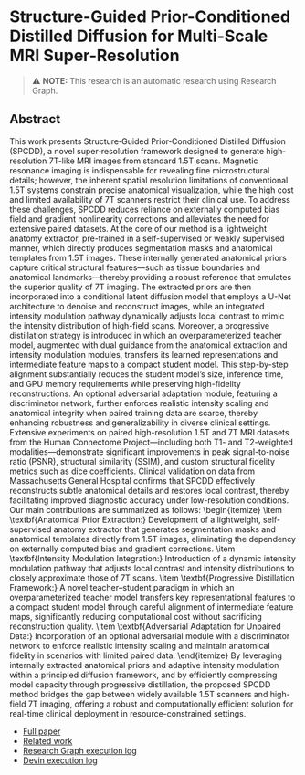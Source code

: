 
# Structure-Guided Prior-Conditioned Distilled Diffusion for Multi-Scale MRI Super-Resolution
> ⚠️ **NOTE:** This research is an automatic research using Research Graph.
## Abstract
This work presents Structure‐Guided Prior‐Conditioned Distilled Diffusion (SPCDD), a novel super‐resolution framework designed to generate high‐resolution 7T-like MRI images from standard 1.5T scans. Magnetic resonance imaging is indispensable for revealing fine microstructural details; however, the inherent spatial resolution limitations of conventional 1.5T systems constrain precise anatomical visualization, while the high cost and limited availability of 7T scanners restrict their clinical use. To address these challenges, SPCDD reduces reliance on externally computed bias field and gradient nonlinearity corrections and alleviates the need for extensive paired datasets. At the core of our method is a lightweight anatomy extractor, pre-trained in a self-supervised or weakly supervised manner, which directly produces segmentation masks and anatomical templates from 1.5T images. These internally generated anatomical priors capture critical structural features—such as tissue boundaries and anatomical landmarks—thereby providing a robust reference that emulates the superior quality of 7T imaging. The extracted priors are then incorporated into a conditional latent diffusion model that employs a U-Net architecture to denoise and reconstruct images, while an integrated intensity modulation pathway dynamically adjusts local contrast to mimic the intensity distribution of high-field scans. Moreover, a progressive distillation strategy is introduced in which an overparameterized teacher model, augmented with dual guidance from the anatomical extraction and intensity modulation modules, transfers its learned representations and intermediate feature maps to a compact student model. This step-by-step alignment substantially reduces the student model’s size, inference time, and GPU memory requirements while preserving high-fidelity reconstructions. An optional adversarial adaptation module, featuring a discriminator network, further enforces realistic intensity scaling and anatomical integrity when paired training data are scarce, thereby enhancing robustness and generalizability in diverse clinical settings. Extensive experiments on paired high-resolution 1.5T and 7T MRI datasets from the Human Connectome Project—including both T1- and T2-weighted modalities—demonstrate significant improvements in peak signal-to-noise ratio (PSNR), structural similarity (SSIM), and custom structural fidelity metrics such as dice coefficients. Clinical validation on data from Massachusetts General Hospital confirms that SPCDD effectively reconstructs subtle anatomical details and restores local contrast, thereby facilitating improved diagnostic accuracy under low-resolution conditions. Our main contributions are summarized as follows:
\begin{itemize}
\item \textbf{Anatomical Prior Extraction:} Development of a lightweight, self-supervised anatomy extractor that generates segmentation masks and anatomical templates directly from 1.5T images, eliminating the dependency on externally computed bias and gradient corrections.
\item \textbf{Intensity Modulation Integration:} Introduction of a dynamic intensity modulation pathway that adjusts local contrast and intensity distributions to closely approximate those of 7T scans.
\item \textbf{Progressive Distillation Framework:} A novel teacher–student paradigm in which an overparameterized teacher model transfers key representational features to a compact student model through careful alignment of intermediate feature maps, significantly reducing computational cost without sacrificing reconstruction quality.
\item \textbf{Adversarial Adaptation for Unpaired Data:} Incorporation of an optional adversarial module with a discriminator network to enforce realistic intensity scaling and maintain anatomical fidelity in scenarios with limited paired data.
\end{itemize}
By leveraging internally extracted anatomical priors and adaptive intensity modulation within a principled diffusion framework, and by efficiently compressing model capacity through progressive distillation, the proposed SPCDD method bridges the gap between widely available 1.5T scanners and high-field 7T imaging, offering a robust and computationally efficient solution for real-time clinical deployment in resource-constrained settings.

- [Full paper](https://github.com/auto-res2/auto-research/blob/devin-373b1bc2251c40a9937096955dc43cfd/paper/paper.pdf)
- [Related work](http://arxiv.org/abs/2501.18736v1)
- [Research Graph execution log](https://github.com/auto-res2/auto-research/blob/devin-373b1bc2251c40a9937096955dc43cfd/logs/research_graph_log.json)
- [Devin execution log](https://app.devin.ai/sessions/373b1bc2251c40a9937096955dc43cfd)